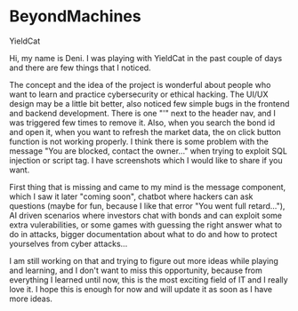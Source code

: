 # BeyondMachines

YieldCat

Hi, my name is Deni. I was playing with YieldCat in the past couple of days and there are few things that I noticed.

The concept and the idea of the project is wonderful about people who want to learn and practice cybersecurity or ethical hacking.
The UI/UX design may be a little bit better, also noticed few simple bugs in the frontend and backend development.
There is one "'" next to the header nav, and I was triggered few times to remove it.
Also, when you search the bond id and open it, when you want to refresh the market data, the on click button function is not working properly.
I think there is some problem with the message "You are blocked, contact the owner..." when trying to exploit SQL injection or script tag.
I have screenshots which I would like to share if you want.

First thing that is missing and came to my mind is the message component,
which I saw it later "coming soon", chatbot where hackers can ask questions (maybe for fun, because I like that error "You went full retard..."),
AI driven scenarios where investors chat with bonds and can exploit some extra vulerabilities, or some games with guessing the right answer what to do in attacks, 
bigger documentation about what to do and how to protect yourselves from cyber attacks...

I am still working on that and trying to figure out more ideas while playing and learning, and I don't want to miss this opportunity,
because from everything I learned until now, this is the most exciting field of IT and I really love it.
I hope this is enough for now and will update it as soon as I have more ideas.
